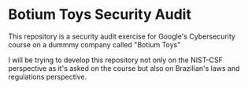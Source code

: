 # Botium Toys Security Audit
This repository is a security audit exercise for Google's Cybersecurity course on a dummmy company called "Botium Toys"

I will be trying to develop this repository not only on the NIST-CSF perspective as it's asked on the course but also on Brazilian's laws and regulations perspective.

